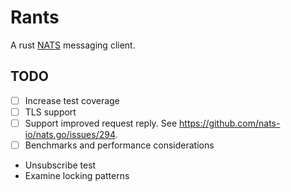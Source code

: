 # Rants

A rust [NATS](https://nats.io/) messaging client.

## TODO

- [ ] Increase test coverage
- [ ] TLS support
- [ ] Support improved request reply. See https://github.com/nats-io/nats.go/issues/294.
- [ ] Benchmarks and performance considerations

- Unsubscribe test
- Examine locking patterns
